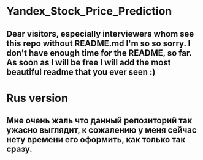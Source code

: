# Yandex_Stock_Price_Prediction

## Dear visitors, especially interviewers whom see this repo without README.md I'm so so sorry. I don't have enough time for the README, so far. As soon as I will be free I will add the most beautiful readme that you ever seen :)

# Rus version
## Мне очень жаль что данный репозиторий так ужасно выглядит, к сожалению у меня сейчас нету времени его оформить, как только так сразу.
